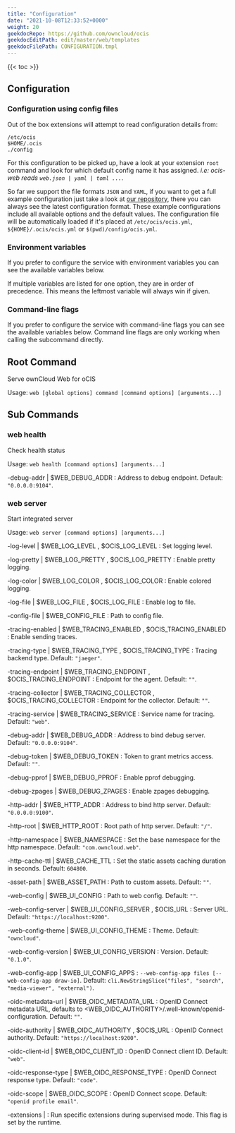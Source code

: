 ```yaml
---
title: "Configuration"
date: "2021-10-08T12:33:52+0000"
weight: 20
geekdocRepo: https://github.com/owncloud/ocis
geekdocEditPath: edit/master/web/templates
geekdocFilePath: CONFIGURATION.tmpl
---
```


{{< toc >}}

## Configuration

### Configuration using config files

Out of the box extensions will attempt to read configuration details from:

```console
/etc/ocis
$HOME/.ocis
./config
```

For this configuration to be picked up, have a look at your extension `root` command and look for which default config name it has assigned. *i.e: ocis-web reads `web.json | yaml | toml ...`*.

So far we support the file formats `JSON` and `YAML`, if you want to get a full example configuration just take a look at [our repository](https://github.com/owncloud/ocis/tree/master/web/config), there you can always see the latest configuration format. These example configurations include all available options and the default values. The configuration file will be automatically loaded if it's placed at `/etc/ocis/ocis.yml`, `${HOME}/.ocis/ocis.yml` or `$(pwd)/config/ocis.yml`.

### Environment variables

If you prefer to configure the service with environment variables you can see the available variables below.

If multiple variables are listed for one option, they are in order of precedence. This means the leftmost variable will always win if given.

### Command-line flags

If you prefer to configure the service with command-line flags you can see the available variables below. Command line flags are only working when calling the subcommand directly.

## Root Command

Serve ownCloud Web for oCIS

Usage: `web [global options] command [command options] [arguments...]`
































## Sub Commands

### web health

Check health status

Usage: `web health [command options] [arguments...]`





-debug-addr |  $WEB_DEBUG_ADDR
: Address to debug endpoint. Default: `"0.0.0.0:9104"`.




























### web server

Start integrated server

Usage: `web server [command options] [arguments...]`


-log-level |  $WEB_LOG_LEVEL , $OCIS_LOG_LEVEL
: Set logging level.


-log-pretty |  $WEB_LOG_PRETTY , $OCIS_LOG_PRETTY
: Enable pretty logging.


-log-color |  $WEB_LOG_COLOR , $OCIS_LOG_COLOR
: Enable colored logging.



-log-file |  $WEB_LOG_FILE , $OCIS_LOG_FILE
: Enable log to file.


-config-file |  $WEB_CONFIG_FILE
: Path to config file.


-tracing-enabled |  $WEB_TRACING_ENABLED , $OCIS_TRACING_ENABLED
: Enable sending traces.


-tracing-type |  $WEB_TRACING_TYPE , $OCIS_TRACING_TYPE
: Tracing backend type. Default: `"jaeger"`.


-tracing-endpoint |  $WEB_TRACING_ENDPOINT , $OCIS_TRACING_ENDPOINT
: Endpoint for the agent. Default: `""`.


-tracing-collector |  $WEB_TRACING_COLLECTOR , $OCIS_TRACING_COLLECTOR
: Endpoint for the collector. Default: `""`.


-tracing-service |  $WEB_TRACING_SERVICE
: Service name for tracing. Default: `"web"`.


-debug-addr |  $WEB_DEBUG_ADDR
: Address to bind debug server. Default: `"0.0.0.0:9104"`.


-debug-token |  $WEB_DEBUG_TOKEN
: Token to grant metrics access. Default: `""`.


-debug-pprof |  $WEB_DEBUG_PPROF
: Enable pprof debugging.


-debug-zpages |  $WEB_DEBUG_ZPAGES
: Enable zpages debugging.


-http-addr |  $WEB_HTTP_ADDR
: Address to bind http server. Default: `"0.0.0.0:9100"`.


-http-root |  $WEB_HTTP_ROOT
: Root path of http server. Default: `"/"`.


-http-namespace |  $WEB_NAMESPACE
: Set the base namespace for the http namespace. Default: `"com.owncloud.web"`.


-http-cache-ttl |  $WEB_CACHE_TTL
: Set the static assets caching duration in seconds. Default: `604800`.


-asset-path |  $WEB_ASSET_PATH
: Path to custom assets. Default: `""`.


-web-config |  $WEB_UI_CONFIG
: Path to web config. Default: `""`.


-web-config-server |  $WEB_UI_CONFIG_SERVER , $OCIS_URL
: Server URL. Default: `"https://localhost:9200"`.


-web-config-theme |  $WEB_UI_CONFIG_THEME
: Theme. Default: `"owncloud"`.


-web-config-version |  $WEB_UI_CONFIG_VERSION
: Version. Default: `"0.1.0"`.


-web-config-app |  $WEB_UI_CONFIG_APPS
: `--web-config-app files [--web-config-app draw-io]`. Default: `cli.NewStringSlice("files", "search", "media-viewer", "external")`.


-oidc-metadata-url |  $WEB_OIDC_METADATA_URL
: OpenID Connect metadata URL, defaults to <WEB_OIDC_AUTHORITY>/.well-known/openid-configuration. Default: `""`.


-oidc-authority |  $WEB_OIDC_AUTHORITY , $OCIS_URL
: OpenID Connect authority. Default: `"https://localhost:9200"`.


-oidc-client-id |  $WEB_OIDC_CLIENT_ID
: OpenID Connect client ID. Default: `"web"`.


-oidc-response-type |  $WEB_OIDC_RESPONSE_TYPE
: OpenID Connect response type. Default: `"code"`.


-oidc-scope |  $WEB_OIDC_SCOPE
: OpenID Connect scope. Default: `"openid profile email"`.


-extensions | 
: Run specific extensions during supervised mode. This flag is set by the runtime.

